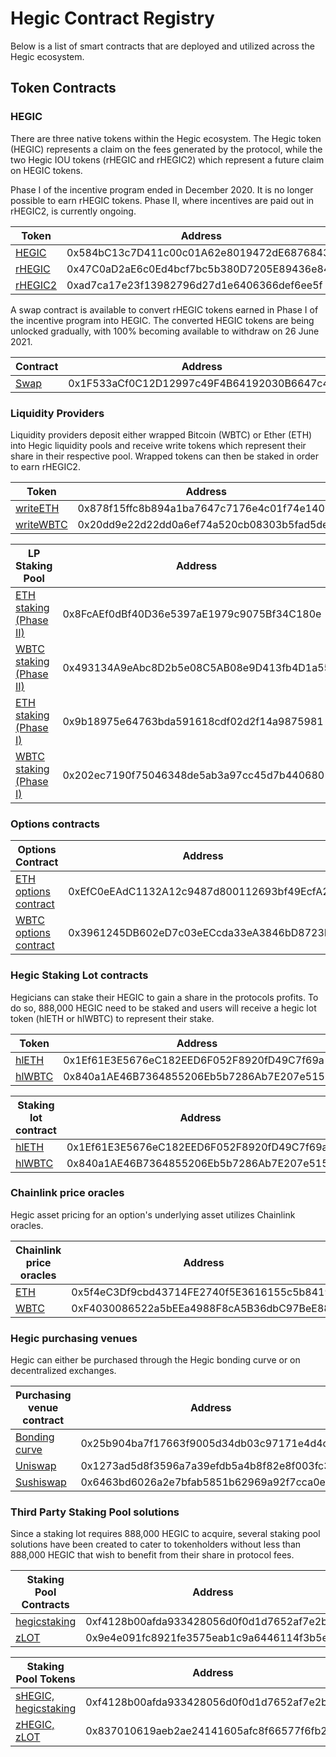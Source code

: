 # Hegic Contract Registry

Below is a list of smart contracts that are deployed and utilized across the Hegic ecosystem.

## Token Contracts

### HEGIC

There are three native tokens within the Hegic ecosystem. The Hegic token (HEGIC) represents a claim on the fees generated by the protocol, while the two Hegic IOU tokens (rHEGIC and rHEGIC2) which represent a future claim on HEGIC tokens.

Phase I of the incentive program ended in December 2020. It is no longer possible to earn rHEGIC tokens. Phase II, where incentives are paid out in rHEGIC2, is currently ongoing.

| Token                                                                             | Address                                    |
| --------------------------------------------------------------------------------- | ------------------------------------------ |
| [HEGIC](https://etherscan.io/token/0x584bC13c7D411c00c01A62e8019472dE68768430)    | 0x584bC13c7D411c00c01A62e8019472dE68768430 |
| [rHEGIC](https://etherscan.io/token/0x47C0aD2aE6c0Ed4bcf7bc5b380D7205E89436e84)   | 0x47C0aD2aE6c0Ed4bcf7bc5b380D7205E89436e84 |
| [rHEGIC2](https://etherscan.io/token/0xad7ca17e23f13982796d27d1e6406366def6ee5f)   | 0xad7ca17e23f13982796d27d1e6406366def6ee5f |

A swap contract is available to convert rHEGIC tokens earned in Phase I of the incentive program into HEGIC. The converted HEGIC tokens are being unlocked gradually, with 100% becoming available to withdraw on 26 June 2021.

| Contract                                                                        | Address                                    | Github |
| ------------------------------------------------------------------------------- | ------------------------------------------ | ------------------------------------------------------------------------------------------------------------ |
| [Swap](https://etherscan.io/address/0x1f533acf0c12d12997c49f4b64192030b6647c46) | 0x1F533aCf0C12D12997c49F4B64192030B6647c46 | [GradualTokenSwap.sol](https://github.com/hegic/GradualTokenSwap/blob/master/contracts/GradualTokenSwap.sol) |

### Liquidity Providers

Liquidity providers deposit either wrapped Bitcoin (WBTC) or Ether (ETH) into Hegic liquidity pools and receive write tokens which represent their share in their respective pool. Wrapped tokens can then be staked in order to earn rHEGIC2.


| Token                                                                              | Address                                    |
| ---------------------------------------------------------------------------------- | ------------------------------------------ |
| [writeETH](https://etherscan.io/token/0x878f15ffc8b894a1ba7647c7176e4c01f74e140b)  | 0x878f15ffc8b894a1ba7647c7176e4c01f74e140b |
| [writeWBTC](https://etherscan.io/token/0x20dd9e22d22dd0a6ef74a520cb08303b5fad5de7) | 0x20dd9e22d22dd0a6ef74a520cb08303b5fad5de7 |

| LP Staking Pool                                                                         | Address                                    | Github                                                                                                       |
| --------------------------------------------------------------------------------------- | ------------------------------------------ | ------------------------------------------------------------------------------------------------------------ |
| [ETH staking (Phase II)](https://etherscan.io/address/0x8fcaef0dbf40d36e5397ae1979c9075bf34c180e)  | 0x8FcAEf0dBf40D36e5397aE1979c9075Bf34C180e | |
| [WBTC staking (Phase II)](https://etherscan.io/address/0x493134a9eabc8d2b5e08c5ab08e9d413fb4d1a55) | 0x493134A9eAbc8D2b5e08C5AB08e9D413fb4D1a55 | |
| [ETH staking (Phase I)](https://etherscan.io/address/0x9b18975e64763bda591618cdf02d2f14a9875981)  | 0x9b18975e64763bda591618cdf02d2f14a9875981 | [HegicETHOptions.sol](https://github.com/hegic/contracts-v888/blob/master/contracts/Pool/HegicETHPool.sol)   |
| [WBTC staking (Phase I)](https://etherscan.io/address/0x202ec7190f75046348de5ab3a97cc45d7b440680) | 0x202ec7190f75046348de5ab3a97cc45d7b440680 | [HegicWBTCOptions.sol](https://github.com/hegic/contracts-v888/blob/master/contracts/Pool/HegicWBTCPool.sol) |

### Options contracts

| Options Contract                                                                                 | Address                                    | Github                                                                                                               |
| ------------------------------------------------------------------------------------------------ | ------------------------------------------ | -------------------------------------------------------------------------------------------------------------------- |
| [ETH options contract](https://etherscan.io/address/0xefc0eeadc1132a12c9487d800112693bf49ecfa2)  | 0xEfC0eEAdC1132A12c9487d800112693bf49EcfA2 | [HegicETHOptions.sol](https://github.com/hegic/contracts-v888/blob/master/contracts/Options/HegicETHOptions.sol)     |
| [WBTC options contract](https://etherscan.io/address/0x3961245db602ed7c03eeccda33ea3846bd8723bd) | 0x3961245DB602eD7c03eECcda33eA3846bD8723BD | [HegicWBTCOptions.sol](https://github.com/hegic/contracts-v888/blob/master/contracts/Options/HegicWBTCOptions.sol)   |

### Hegic Staking Lot contracts

Hegicians can stake their HEGIC to gain a share in the protocols profits. To do so, 888,000 HEGIC need to be staked and users will receive a hegic lot token (hlETH or hlWBTC) to represent their stake.

| Token                                                                           | Address                                    |
| ------------------------------------------------------------------------------- | ------------------------------------------ |
| [hlETH](https://etherscan.io/token/0x1ef61e3e5676ec182eed6f052f8920fd49c7f69a)  | 0x1Ef61E3E5676eC182EED6F052F8920fD49C7f69a |
| [hlWBTC](https://etherscan.io/token/0x840a1ae46b7364855206eb5b7286ab7e207e515b) | 0x840a1AE46B7364855206Eb5b7286Ab7E207e515b |

| Staking lot contract                                                              | Address                                    | Github                                                                                                             |
| --------------------------------------------------------------------------------- | ------------------------------------------ | ------------------------------------------------------------------------------------------------------------------ |
| [hlETH](https://etherscan.io/address/0x840a1ae46b7364855206eb5b7286ab7e207e515b)  | 0x1Ef61E3E5676eC182EED6F052F8920fD49C7f69a | [HegicStakingETH.sol](https://github.com/hegic/contracts-v888/blob/master/contracts/Staking/HegicStakingETH.sol)   |
| [hlWBTC](https://etherscan.io/address/0x1ef61e3e5676ec182eed6f052f8920fd49c7f69a) | 0x840a1AE46B7364855206Eb5b7286Ab7E207e515b | [HegicStakingWBTC.sol](https://github.com/hegic/contracts-v888/blob/master/contracts/Staking/HegicStakingWBTC.sol) |

### Chainlink price oracles

Hegic asset pricing for an option's underlying asset utilizes Chainlink oracles.

| Chainlink price oracles                                                          | Address                                    |
| -------------------------------------------------------------------------------- | ------------------------------------------ |
| [ETH](https://etherscan.io/address/0x5f4eC3Df9cbd43714FE2740f5E3616155c5b8419)   | 0x5f4eC3Df9cbd43714FE2740f5E3616155c5b8419 |
| [WBTC](https://etherscan.io/address/0xf4030086522a5beea4988f8ca5b36dbc97bee88c)  | 0xF4030086522a5bEEa4988F8cA5B36dbC97BeE88c |

### Hegic purchasing venues

Hegic can either be purchased through the Hegic bonding curve or on decentralized exchanges.

| Purchasing venue contract                                                               | Address                                    | Github                                                                                                            |
| ---------------------------------------------------------------------------------------- | ------------------------------------------ | ----------------------------------------------------------------------------------------------------------------- |
| [Bonding curve](https://etherscan.io/address/0x25b904ba7f17663f9005d34db03c97171e4d4cb7) | 0x25b904ba7f17663f9005d34db03c97171e4d4cb7 | [BondingCurve.sol](https://github.com/hegic/contracts-v888/blob/master/contracts/BondingCurve/BondingCurve.sol)   |
| [Uniswap](https://etherscan.io/address/0x1273ad5d8f3596a7a39efdb5a4b8f82e8f003fc3)       | 0x1273ad5d8f3596a7a39efdb5a4b8f82e8f003fc3 |                                                                                                                   |
| [Sushiswap](https://etherscan.io/address/0x6463bd6026a2e7bfab5851b62969a92f7cca0eb6)     | 0x6463bd6026a2e7bfab5851b62969a92f7cca0eb6 |                                                                                                                   |

### Third Party Staking Pool solutions

Since a staking lot requires 888,000 HEGIC to acquire, several staking pool solutions have been created to cater to tokenholders without less than 888,000 HEGIC that wish to benefit from their share in protocol fees.

| Staking Pool Contracts                                                                    | Address                                    |
| ----------------------------------------------------------------------------------------- | ------------------------------------------ |
| [hegicstaking](https://etherscan.io/address/0xf4128b00afda933428056d0f0d1d7652af7e2b35)   | 0xf4128b00afda933428056d0f0d1d7652af7e2b35 |
| [zLOT](https://etherscan.io/address/0x9e4e091fc8921fe3575eab1c9a6446114f3b5ef2)           | 0x9e4e091fc8921fe3575eab1c9a6446114f3b5ef2 |


| Staking Pool Tokens                                                                               | Address                                    |
| ------------------------------------------------------------------------------------------------- | ------------------------------------------ |
| [sHEGIC, hegicstaking](https://etherscan.io/address/0xf4128b00afda933428056d0f0d1d7652af7e2b35)   | 0xf4128b00afda933428056d0f0d1d7652af7e2b35 |
| [zHEGIC, zLOT](https://etherscan.io/address/0x837010619aeb2ae24141605afc8f66577f6fb2e7)           | 0x837010619aeb2ae24141605afc8f66577f6fb2e7 |
